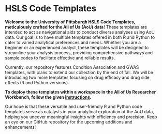 # HSLS Code Templates

**Welcome to the University of Pittsburgh HSLS Code Templates, meticulously crafted for the All of Us (AoU) data!** These templates are intended to act as navigational aids to conduct diverse analyses using AoU data. Our goal is to have multiple templates offered in both R and Python to cater to varied analytical preferences and needs. Whether you are a beginner or an experienced analyst, these templates will be designed to streamline your analysis process, providing comprehensive pathways and sample codes to facilitate effective and reliable results.

Currently, our repository features Condition Association and GWAS templates, with plans to extend our collection by the end of fall. We will be introducing two more templates focusing on drug efficacy and drug side effects (R and Python versions).

**To deploy these templates within a workspace in the All of Us Researcher Workbench, follow the given [instructions](https://support.researchallofus.org/hc/en-us/articles/360042684051-Are-external-coding-files-able-to-be-imported-for-analysis-).**

Our hope is that these versatile and user-friendly R and Python code templates serve as catalysts in your analytical exploration of the AoU data, helping you uncover meaningful insights with efficiency and precision. Keep an eye on our GitHub repository for the upcoming additions and enhancements!

